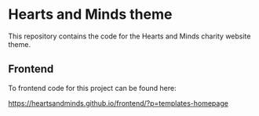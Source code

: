 # Hearts and Minds theme

This repository contains the code for the Hearts and Minds charity website theme.

## Frontend

To frontend code for this project can be found here:

https://heartsandminds.github.io/frontend/?p=templates-homepage

